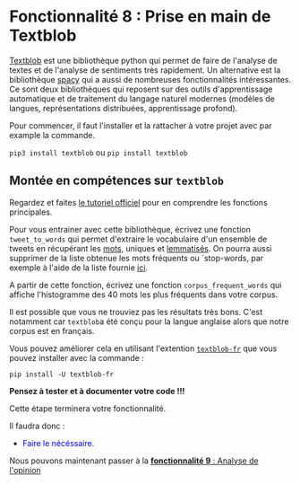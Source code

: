 # Fonctionnalité 8 : Prise en main de Textblob


[Textblob](https://textblob.readthedocs.io/en/dev/quickstart.html) est une bibliothèque python qui permet de faire de l'analyse de textes et de l'analyse de sentiments très rapidement. Un alternative est la bibliothèque [spacy](https://spacy.io/) qui a aussi de nombreuses fonctionnalités intéressantes. Ce sont deux bibliothéques qui reposent sur des outils d'apprentissage automatique et de traitement du langage naturel modernes (modèles de langues, représentations distribuées, apprentissage profond).


Pour commencer, il faut l'installer et la rattacher à votre projet avec par example la commande.

`pip3 install textblob` ou `pip install textblob`

## Montée en compétences sur `textblob`

Regardez et faites [le tutoriel officiel](https://textblob.readthedocs.io/en/dev/quickstart.html) pour en comprendre les fonctions principales.

Pour vous entrainer avec cette bibliothèque, écrivez une fonction `tweet_to_words` qui permet d'extraire le vocabulaire d'un ensemble de tweets en récupérant les [mots](https://textblob.readthedocs.io/en/dev/quickstart.html#tokenization), uniques et [lemmatisés](https://textblob.readthedocs.io/en/dev/quickstart.html#words-inflection-and-lemmatization). On pourra aussi supprimer de la liste obtenue les mots fréquents ou `stop-words, par exemple à l'aide de la liste fournie [ici](http://members.unine.ch/jacques.savoy/clef/frenchST.txt).

A partir de cette fonction, écrivez une fonction `corpus_frequent_words` qui affiche l'histogramme des 40 mots les plus fréquents dans votre corpus.


Il est possible que vous ne trouviez pas les résultats très bons. C'est notamment car `textblob`a été conçu pour la langue anglaise alors que notre corpus est en français.

Vous pouvez améliorer cela en utilisant l'extention [`textblob-fr`](https://github.com/sloria/textblob-fr) que vous pouvez installer avec la commande :

`pip install -U textblob-fr`
 



**Pensez à tester et à documenter votre code !!!**

Cette étape terminera votre fonctionnalité. 

Il faudra donc :

+ <span style='color:blue'>Faire le nécéssaire.</span> 

Nous pouvons maintenant passer à la [**fonctionnalité 9** : Analyse de l'opinion](./S4_opinion.md)

